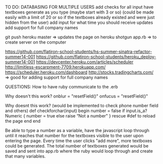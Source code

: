 TO DO:
DATABASING FOR MULTIPLE USERS
add checks for all input
have textboxes generate as you type (maybe start with 3 or so) (could be made easily with a limit of 20 or so if the textboxes already existed and were just hidden from the user)
add input for what time you should receive updates
add support for full company names

git push heroku master  =>  updates the page on heroku
shotgun app.rb  =>  to create server on the computer

https://github.com/flatiron-school-students/hs-summer-sinatra-refactor-summer14-001
https://github.com/flatiron-school-students/heroku_deploy-summer14-001
https://devcenter.heroku.com/articles/scheduler
http://limitless-escarpment-7709.herokuapp.com/
https://scheduler.heroku.com/dashboard
http://stocks.tradingcharts.com/  =>  good for adding support for full company names

QUESTIONS:
How to have ruby communicate to the .erb

Why doesn't this work?
onblur = "resetField()"
onfucus = "resetField()"
<script type="text/javascript">
//   function resetField() {
//   var fieldValue = document.getElementById("subdrop"); //+ ".value"/".innerHTML")
//   innerHTML(fieldValue.value=='')fieldValue.value='(percentage)';
//   if(fieldValue.value=='(percentage)')fieldValue.value='';
//   }
</script>

Why doesnt this work? (would be implemented to check phone number field and others)
def checkforchar(input)
  begin
    number = false
    if input.is_a? Numeric {
      number = true
    else
      raise “Not a number"
    }
  rescue
    #def to reload the page
  end
end

Be able to type a number as a variable, have the javascript loop through until it reaches that number for the textboxes visible to the user upon entering the page. Every time the user clicks "add more", more textboxes could be generated. The total number of textboxes generated would be saved and sent into app.rb where the ruby would loop through and create that many variables.